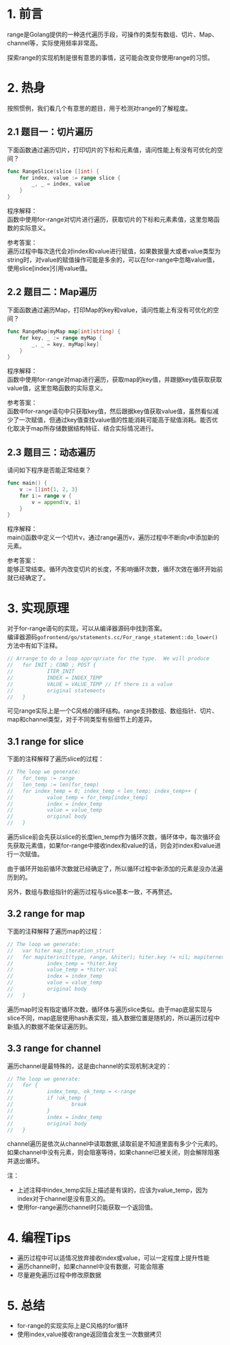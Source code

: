 # 1. 前言
range是Golang提供的一种迭代遍历手段，可操作的类型有数组、切片、Map、channel等，实际使用频率非常高。

探索range的实现机制是很有意思的事情，这可能会改变你使用range的习惯。

# 2. 热身
按照惯例，我们看几个有意思的题目，用于检测对range的了解程度。

## 2.1 题目一：切片遍历
下面函数通过遍历切片，打印切片的下标和元素值，请问性能上有没有可优化的空间？
```go
func RangeSlice(slice []int) {
    for index, value := range slice {
        _, _ = index, value
    }
}
```
程序解释：  
函数中使用for-range对切片进行遍历，获取切片的下标和元素素值，这里忽略函数的实际意义。

参考答案：  
遍历过程中每次迭代会对index和value进行赋值，如果数据量大或者value类型为string时，对value的赋值操作可能是多余的，可以在for-range中忽略value值，使用slice[index]引用value值。

## 2.2 题目二：Map遍历
下面函数通过遍历Map，打印Map的key和value，请问性能上有没有可优化的空间？
```go
func RangeMap(myMap map[int]string) {
    for key, _ := range myMap {
        _, _ = key, myMap[key]
    }
}
```
程序解释：  
函数中使用for-range对map进行遍历，获取map的key值，并跟据key值获取获取value值，这里忽略函数的实际意义。

参考答案：  
函数中for-range语句中只获取key值，然后跟据key值获取value值，虽然看似减少了一次赋值，但通过key值查找value值的性能消耗可能高于赋值消耗。能否优化取决于map所存储数据结构特征、结合实际情况进行。

## 2.3 题目三：动态遍历
请问如下程序是否能正常结束？
```go
func main() {
    v := []int{1, 2, 3}
    for i:= range v {
        v = append(v, i)
    }
}
```
程序解释：  
main()函数中定义一个切片v，通过range遍历v，遍历过程中不断向v中添加新的元素。

参考答案：  
能够正常结束。循环内改变切片的长度，不影响循环次数，循环次效在循环开始前就已经确定了。

# 3. 实现原理
对于for-range语句的实现，可以从编译器源码中找到答案。  
编译器源码`gofrontend/go/statements.cc/For_range_statement::do_lower()`方法中有如下注释。
```go
// Arrange to do a loop appropriate for the type.  We will produce
//   for INIT ; COND ; POST {
//           ITER_INIT
//           INDEX = INDEX_TEMP
//           VALUE = VALUE_TEMP // If there is a value
//           original statements
//   }
```
可见range实际上是一个C风格的循环结构。range支持数组、数组指针、切片、map和channel类型，对于不同类型有些细节上的差异。

## 3.1 range for slice
下面的注释解释了遍历slice的过程：
```go
// The loop we generate:
//   for_temp := range
//   len_temp := len(for_temp)
//   for index_temp = 0; index_temp < len_temp; index_temp++ {
//           value_temp = for_temp[index_temp]
//           index = index_temp
//           value = value_temp
//           original body
//   }
```
遍历slice前会先获以slice的长度len_temp作为循环次数，循环体中，每次循环会先获取元素值，如果for-range中接收index和value的话，则会对index和value进行一次赋值。

由于循环开始前循环次数就已经确定了，所以循环过程中新添加的元素是没办法遍历到的。

另外，数组与数组指针的遍历过程与slice基本一致，不再赘述。

## 3.2 range for map
下面的注释解释了遍历map的过程：
```go
// The loop we generate:
//   var hiter map_iteration_struct
//   for mapiterinit(type, range, &hiter); hiter.key != nil; mapiternext(&hiter) {
//           index_temp = *hiter.key
//           value_temp = *hiter.val
//           index = index_temp
//           value = value_temp
//           original body
//   }
```
遍历map时没有指定循环次数，循环体与遍历slice类似。由于map底层实现与slice不同，map底层使用hash表实现，插入数据位置是随机的，所以遍历过程中新插入的数据不能保证遍历到。

## 3.3 range for channel
遍历channel是最特殊的，这是由channel的实现机制决定的：
```go
// The loop we generate:
//   for {
//           index_temp, ok_temp = <-range
//           if !ok_temp {
//                   break
//           }
//           index = index_temp
//           original body
//   }
```
channel遍历是依次从channel中读取数据,读取前是不知道里面有多少个元素的。如果channel中没有元素，则会阻塞等待，如果channel已被关闭，则会解除阻塞并退出循环。

注：
- 上述注释中index_temp实际上描述是有误的，应该为value_temp，因为index对于channel是没有意义的。
- 使用for-range遍历channel时只能获取一个返回值。

# 4. 编程Tips
- 遍历过程中可以适情况放弃接收index或value，可以一定程度上提升性能
- 遍历channel时，如果channel中没有数据，可能会阻塞
- 尽量避免遍历过程中修改原数据

# 5. 总结
- for-range的实现实际上是C风格的for循环
- 使用index,value接收range返回值会发生一次数据拷贝